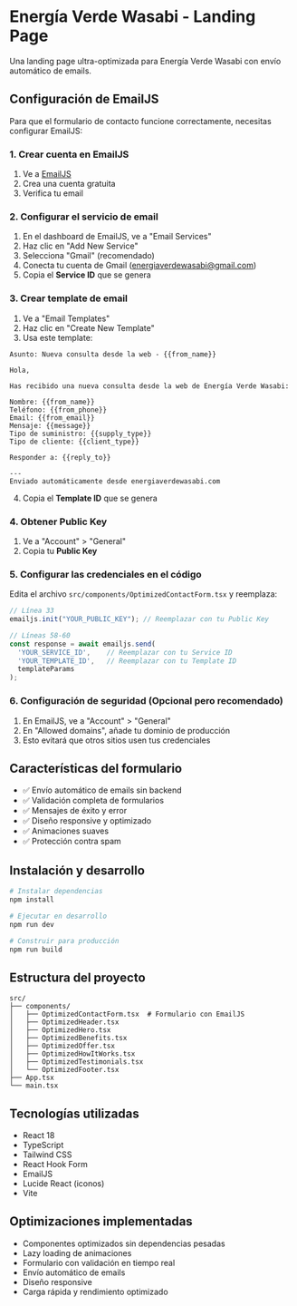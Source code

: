 # Energía Verde Wasabi - Landing Page

Una landing page ultra-optimizada para Energía Verde Wasabi con envío automático de emails.

## Configuración de EmailJS

Para que el formulario de contacto funcione correctamente, necesitas configurar EmailJS:

### 1. Crear cuenta en EmailJS
1. Ve a [EmailJS](https://www.emailjs.com/)
2. Crea una cuenta gratuita
3. Verifica tu email

### 2. Configurar el servicio de email
1. En el dashboard de EmailJS, ve a "Email Services"
2. Haz clic en "Add New Service"
3. Selecciona "Gmail" (recomendado)
4. Conecta tu cuenta de Gmail (energiaverdewasabi@gmail.com)
5. Copia el **Service ID** que se genera

### 3. Crear template de email
1. Ve a "Email Templates"
2. Haz clic en "Create New Template"
3. Usa este template:

```
Asunto: Nueva consulta desde la web - {{from_name}}

Hola,

Has recibido una nueva consulta desde la web de Energía Verde Wasabi:

Nombre: {{from_name}}
Teléfono: {{from_phone}}
Email: {{from_email}}
Mensaje: {{message}}
Tipo de suministro: {{supply_type}}
Tipo de cliente: {{client_type}}

Responder a: {{reply_to}}

---
Enviado automáticamente desde energiaverdewasabi.com
```

4. Copia el **Template ID** que se genera

### 4. Obtener Public Key
1. Ve a "Account" > "General"
2. Copia tu **Public Key**

### 5. Configurar las credenciales en el código
Edita el archivo `src/components/OptimizedContactForm.tsx` y reemplaza:

```javascript
// Línea 33
emailjs.init("YOUR_PUBLIC_KEY"); // Reemplazar con tu Public Key

// Líneas 58-60
const response = await emailjs.send(
  'YOUR_SERVICE_ID',    // Reemplazar con tu Service ID
  'YOUR_TEMPLATE_ID',   // Reemplazar con tu Template ID
  templateParams
);
```

### 6. Configuración de seguridad (Opcional pero recomendado)
1. En EmailJS, ve a "Account" > "General"
2. En "Allowed domains", añade tu dominio de producción
3. Esto evitará que otros sitios usen tus credenciales

## Características del formulario

- ✅ Envío automático de emails sin backend
- ✅ Validación completa de formularios
- ✅ Mensajes de éxito y error
- ✅ Diseño responsive y optimizado
- ✅ Animaciones suaves
- ✅ Protección contra spam

## Instalación y desarrollo

```bash
# Instalar dependencias
npm install

# Ejecutar en desarrollo
npm run dev

# Construir para producción
npm run build
```

## Estructura del proyecto

```
src/
├── components/
│   ├── OptimizedContactForm.tsx  # Formulario con EmailJS
│   ├── OptimizedHeader.tsx
│   ├── OptimizedHero.tsx
│   ├── OptimizedBenefits.tsx
│   ├── OptimizedOffer.tsx
│   ├── OptimizedHowItWorks.tsx
│   ├── OptimizedTestimonials.tsx
│   └── OptimizedFooter.tsx
├── App.tsx
└── main.tsx
```

## Tecnologías utilizadas

- React 18
- TypeScript
- Tailwind CSS
- React Hook Form
- EmailJS
- Lucide React (iconos)
- Vite

## Optimizaciones implementadas

- Componentes optimizados sin dependencias pesadas
- Lazy loading de animaciones
- Formulario con validación en tiempo real
- Envío automático de emails
- Diseño responsive
- Carga rápida y rendimiento optimizado